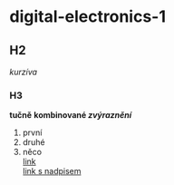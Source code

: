 # digital-electronics-1
## H2
*kurzíva*
### H3
**tučně**
**kombinované _zvýraznění_**
1. první
2. druhé
  1. něco  
[link](https://www.google.com)  
[link s nadpisem](https://www.google.com "Google")
